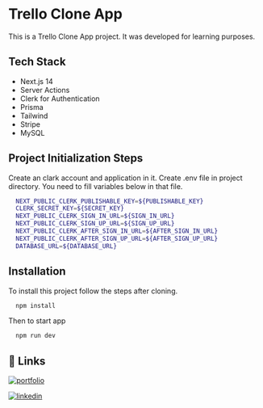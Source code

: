 # Trello Clone App

This is a Trello Clone App project. It was developed for learning purposes.

## Tech Stack

- Next.js 14
- Server Actions
- Clerk for Authentication
- Prisma
- Tailwind
- Stripe
- MySQL

## Project Initialization Steps

Create an clark account and application in it.
Create .env file in project directory. You need to fill variables below in that file.

```bash
  NEXT_PUBLIC_CLERK_PUBLISHABLE_KEY=${PUBLISHABLE_KEY}
  CLERK_SECRET_KEY=${SECRET_KEY}
  NEXT_PUBLIC_CLERK_SIGN_IN_URL=${SIGN_IN_URL}
  NEXT_PUBLIC_CLERK_SIGN_UP_URL=${SIGN_UP_URL}
  NEXT_PUBLIC_CLERK_AFTER_SIGN_IN_URL=${AFTER_SIGN_IN_URL}
  NEXT_PUBLIC_CLERK_AFTER_SIGN_UP_URL=${AFTER_SIGN_UP_URL}
  DATABASE_URL=${DATABASE_URL}
```

## Installation

To install this project follow the steps after cloning.

```bash
  npm install
```

Then to start app

```bash
  npm run dev
```

## 🔗 Links

[![portfolio](https://img.shields.io/badge/my_portfolio-000?style=for-the-badge&logo=ko-fi&logoColor=white)](https://mammimia.github.io/portfolio/)

[![linkedin](https://img.shields.io/badge/linkedin-0A66C2?style=for-the-badge&logo=linkedin&logoColor=white)](https://www.linkedin.com/in/muhammed-ali-aydin/)
